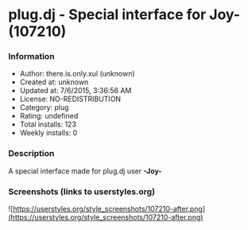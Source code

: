 # plug.dj - Special interface for Joy- (107210)

### Information
- Author: there.is.only.xul (unknown)
- Created at: unknown
- Updated at: 7/6/2015, 3:36:56 AM
- License: NO-REDISTRIBUTION
- Category: plug
- Rating: undefined
- Total installs: 123
- Weekly installs: 0


### Description
A special interface made for plug.dj user <b>-Joy-</b>


### Screenshots (links to userstyles.org)
![https://userstyles.org/style_screenshots/107210-after.png](https://userstyles.org/style_screenshots/107210-after.png)


